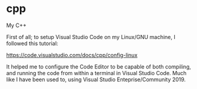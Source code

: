 # cpp
My C++

First of all; to setup Visual Studio Code on my Linux/GNU machine, I followed this tutorial:

https://code.visualstudio.com/docs/cpp/config-linux

It helped me to configure the Code Editor to be capable of both compiling, and running the code from within a terminal in Visual Studio Code. Much like I have been used to, using Visual Studio Enteprise/Community 2019.
